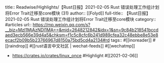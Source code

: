 title:: Readwise/Highlights/【Rust日报】2021-02-05 Rust 错误处理工作组计划将Error Trait迁移至core模块 (31)
author:: [[Folyd]]
full-title:: 【Rust日报】2021-02-05 Rust 错误处理工作组计划将Error Trait迁移至core模块
category:: #articles
url:: https://mp.weixin.qq.com/s?__biz=MzI1MjAzNDI1MA==&mid=2648212842&idx=1&sn=9c84b218541bccdaed3ecb566e39d4a5&chksm=f1c5c8cfc6b241d989cfea32c48ebbe8e53e8ecacf2b09b5b23766967d8150a75bd5cd4a2134#rd
tags:: #[[inoreader]] #[[raindrop]] #[[rust语言中文社区 | wechat-feeds]] #[[wechatmp]]

- https://crates.io/crates/linux_once #Highlight #[[2021-02-06]]